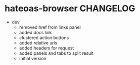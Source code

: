 hateoas-browser CHANGELOG
=========================

* dev
  - removed href from links panel
  - added docs link
  - clustered action buttons
  - added relative urls
  - added headers for request
  - added panels and tabs to split result
  - initial version
